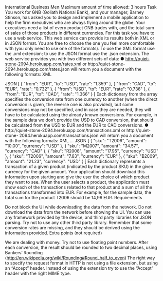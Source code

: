 International Business Men
Maximum amount of time allowed: 3 hours
Task
You work for GNB (Goliath National Bank), and your manager, Barney Stinson, has asked you
to design and implement a mobile application to help the firm executives who are always flying
around the globe. Your executives need a list of every product GNB trades with, and the total
sum of sales of those products in different currencies.
For this task you have to use a web service. This web service can provide its results both in
XML or in JSON format. You are free to choose the one you feel more comfortable with (you
only need to use one of the formats). To use the XML format use the .xml extension; to use the
JSON format use the .json extension. The web service provides you with two different sets of
data:
● http://quiet-stone-2094.herokuapp.com/rates.xml or http://quiet-stone-
2094.herokuapp.com/rates.json will return you a document with the following formats:
XML
<?xml version="1.0" encoding="UTF-8"?>
<rates>
<rate from="EUR" to="USD" rate="1.359"/>
<rate from="CAD" to="EUR" rate="0.732"/>
<rate from="USD" to="EUR" rate="0.736"/>
<rate from="EUR" to="CAD" rate="1.366"/>
</rates>
JSON
 [
{
 "from":
 "EUR",
 "to":
 "USD",
 "rate":
 "1.359"
 },
{
 "from":
 "CAD",
 "to":
 "EUR",
 "rate":
 "0.732"
 },
{
 "from":
 "USD",
 "to":
 "EUR",
 "rate":
 "0.736"
 },
{
 "from":
 "EUR",
 "to":
 "CAD",
 "rate":
 "1.366"
 }
]
Each dictionary from the array specifies the conversion rate from one currency to
another (when the direct conversion is given, the reverse one is also provided), but
some conversions may not be specified, and in case they are needed, they will have to
be calculated using the already known conversions. For example, in the sample data we
don’t provide the USD to CAD conversion, that should be calculated from the USD to
EUR and the EUR to CAD conversions.
●
 http://quiet-stone-2094.herokuapp.com/transactions.xml or http://quiet-stone-
2094.herokuapp.com/transactions.json will return you a document with the following
formats:
XML
<?xml version="1.0" encoding="UTF-8"?>
<transactions>
<transaction sku="T2006" amount="10.00" currency="USD"/>
<transaction sku="M2007" amount="34.57" currency="CAD"/>
<transaction sku="R2008" amount="17.95" currency="USD"/>
<transaction sku="T2006" amount="7.63" currency="EUR"/>
<transaction sku="B2009" amount="21.23" currency="USD"/>
...
</transactions>
JSON
[
{
 "sku":
 "T2006",
 "amount":
 "10.00", "currency": "USD" },
{
 "sku":
 "M2007",
 "amount":
 "34.57", "currency": "CAD" },
{
 "sku":
 "R2008",
 "amount":
 "17.95", "currency": "USD" },
{
 "sku":
 "T2006",
 "amount":
 "7.63", "currency": "EUR" },
{
 "sku":
 "B2009",
 "amount":
 "21.23", "currency": "USD" }
]
Each dictionary represents a transaction of a given product (indicated by the product
SKU) in the given currency for the given amount.
Your application should download this information upon starting and give the user the choice
of which product they want to see. When the user selects a product, the application must show
each of the transactions related to that product and a sum of all the transactions transformed
into EUR.
For example, for the sample data, the total sum for the product T2006 should be 14,99 EUR.
Requirements

Do not block the UI while downloading the data from the network. Do not download the
data from the network before showing the UI.
You can use any framework provided by the device, and third party libraries for JSON
parsing. Try not to use any other third party library.
Remember that some conversion rates are missing, and they should be derived using
the information provided.
Extra points (not required)

We are dealing with money. Try not to use floating point numbers.
After each conversion, the result should be rounded to two decimal places, using
Bankers’ Rounding (http://en.wikipedia.org/wiki/Rounding#Round_half_to_even)
The right way to specify the request format in HTTP is not using a file extension, but
using an “Accept” header. Instead of using the extension try to use the “Accept” header
with the right MIME type.
